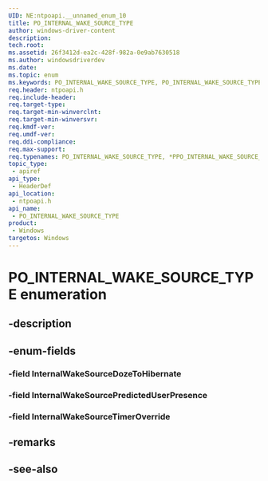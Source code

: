 ```yaml
---
UID: NE:ntpoapi.__unnamed_enum_10
title: PO_INTERNAL_WAKE_SOURCE_TYPE
author: windows-driver-content
description: 
tech.root:
ms.assetid: 26f3412d-ea2c-428f-982a-0e9ab7630518
ms.author: windowsdriverdev
ms.date: 
ms.topic: enum
ms.keywords: PO_INTERNAL_WAKE_SOURCE_TYPE, PO_INTERNAL_WAKE_SOURCE_TYPE, *PPO_INTERNAL_WAKE_SOURCE_TYPE, 
req.header: ntpoapi.h
req.include-header:
req.target-type:
req.target-min-winverclnt:
req.target-min-winversvr:
req.kmdf-ver:
req.umdf-ver:
req.ddi-compliance:
req.max-support:
req.typenames: PO_INTERNAL_WAKE_SOURCE_TYPE, *PPO_INTERNAL_WAKE_SOURCE_TYPE
topic_type: 
 - apiref
api_type: 
 - HeaderDef
api_location: 
 - ntpoapi.h
api_name: 
 - PO_INTERNAL_WAKE_SOURCE_TYPE
product: 
 - Windows
targetos: Windows
---
```


# PO_INTERNAL_WAKE_SOURCE_TYPE enumeration

## -description



## -enum-fields

### -field InternalWakeSourceDozeToHibernate 
### -field InternalWakeSourcePredictedUserPresence 
### -field InternalWakeSourceTimerOverride

## -remarks

## -see-also